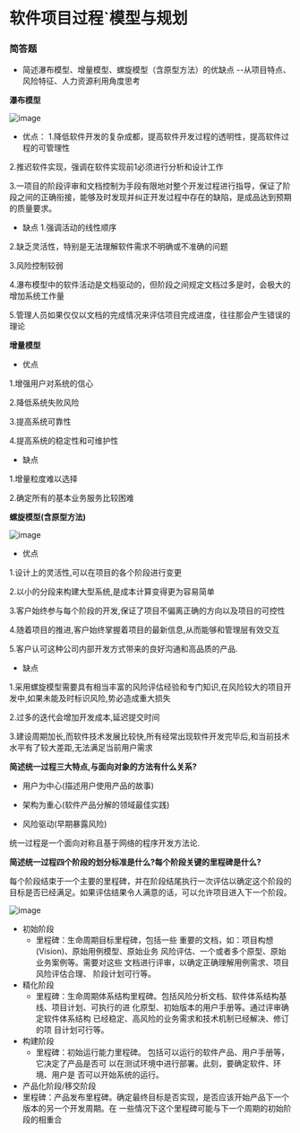 ﻿软件项目过程`模型与规划==========### **简答题**- 简述瀑布模型、增量模型、螺旋模型（含原型方法）的优缺点  --从项目特点、风险特征、人力资源利用角度思考**瀑布模型**![image](https://blog.csdn.net/beashaper_/article/details/79600581)- 优点：1.降低软件开发的复杂成都，提高软件开发过程的透明性，提高软件过程的可管理性 2.推迟软件实现，强调在软件实现前1必须进行分析和设计工作3.一项目的阶段评审和文档控制为手段有限地对整个开发过程进行指导，保证了阶段之间的正确衔接，能够及时发现并纠正开发过程中存在的缺陷，是成品达到预期的质量要求。- 缺点1.强调活动的线性顺序2.缺乏灵活性，特别是无法理解软件需求不明确或不准确的问题3.风险控制较弱4.瀑布模型中的软件活动是文档驱动的，但阶段之间规定文档过多是时，会极大的增加系统工作量5.管理人员如果仅仅以文档的完成情况来评估项目完成进度，往往那会产生错误的理论**增量模型**- 优点1.增强用户对系统的信心2.降低系统失败风险3.提高系统可靠性4.提高系统的稳定性和可维护性- 缺点1.增量粒度难以选择2.确定所有的基本业务服务比较困难**螺旋模型(含原型方法)**![image](https://blog.csdn.net/beashaper_/article/details/79600581)- 优点1.设计上的灵活性,可以在项目的各个阶段进行变更2.以小的分段来构建大型系统,是成本计算变得更为容易简单3.客户始终参与每个阶段的开发,保证了项目不偏离正确的方向以及项目的可控性4.随着项目的推进,客户始终掌握着项目的最新信息,从而能够和管理层有效交互5.客户认可这种公司内部开发方式带来的良好沟通和高品质的产品.- 缺点1.采用螺旋模型需要具有相当丰富的风险评估经验和专门知识,在风险较大的项目开发中,如果未能及时标识风险,势必造成重大损失2.过多的迭代会增加开发成本,延迟提交时间3.建设周期加长,而软件技术发展比较快,所有经常出现软件开发完毕后,和当前技术水平有了较大差距,无法满足当前用户需求**简述统一过程三大特点,与面向对象的方法有什么关系?**- 用户为中心(描述用户使用产品的故事)- 架构为重心(软件产品分解的领域最佳实践)- 风险驱动(早期暴露风险) 统一过程是一个面向对称且基于网络的程序开发方法论.**简述统一过程四个阶段的划分标准是什么?每个阶段关键的里程碑是什么?**每个阶段结束于一个主要的里程碑，并在阶段结尾执行一次评估以确定这个阶段的目标是否已经满足。如果评估结果令人满意的话，可以允许项目进入下一个阶段。 ![image](https://blog.csdn.net/beashaper_/article/details/79600581)- 初始阶段   - 里程碑：生命周期目标里程碑，包括一些 重要的文档，如：项目构想 (Vision)、原始用例模型、原始业务 风险评估、一个或者多个原型、原始业务案例等。需要对这些 文档进行评审，以确定正确理解用例需求、项目风险评估合理、 阶段计划可行等。- 精化阶段   - 里程碑：生命周期体系结构里程碑。包括风险分析文档、软件体系结构基线、项目计划、可执行的进 化原型、初始版本的用户手册等。通过评审确定软件体系结构 已经稳定、高风险的业务需求和技术机制已经解决、修订的项 目计划可行等。- 构建阶段   - 里程碑：初始运行能力里程碑。 包括可以运行的软件产品、用户手册等，它决定了产品是否可 以在测试环境中进行部署。此刻，要确定软件、环境、用户是 否可以开始系统的运行。- 产品化阶段/移交阶段  - 里程碑：产品发布里程碑。确定最终目标是否实现，是否应该开始产品下一个版本的另一个开发周期。在 一些情况下这个里程碑可能与下一个周期的初始阶段的相重合